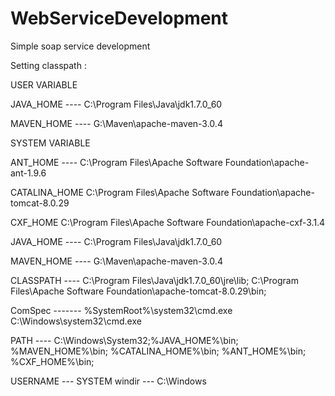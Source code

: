# WebServiceDevelopment

Simple soap service development

Setting classpath :

USER VARIABLE
 
JAVA_HOME  ----           C:\Program Files\Java\jdk1.7.0_60 

MAVEN_HOME ----           G:\Maven\apache-maven-3.0.4

SYSTEM VARIABLE

ANT_HOME   ----           C:\Program Files\Apache Software Foundation\apache-ant-1.9.6

CATALINA_HOME             C:\Program Files\Apache Software Foundation\apache-tomcat-8.0.29

CXF_HOME                  C:\Program Files\Apache Software Foundation\apache-cxf-3.1.4

JAVA_HOME  ----           C:\Program Files\Java\jdk1.7.0_60

MAVEN_HOME ----           G:\Maven\apache-maven-3.0.4
 
CLASSPATH  ----          C:\Program Files\Java\jdk1.7.0_60\jre\lib;
                         C:\Program Files\Apache Software Foundation\apache-tomcat-8.0.29\bin;
 
ComSpec -------          %SystemRoot%\system32\cmd.exe
                         C:\Windows\system32\cmd.exe
 
PATH ----                C:\Windows\System32;%JAVA_HOME%\bin;
                         %MAVEN_HOME%\bin;
                         %CATALINA_HOME%\bin;
                         %ANT_HOME%\bin;
                         %CXF_HOME%\bin;

USERNAME ---            SYSTEM
windir   ---            C:\Windows

